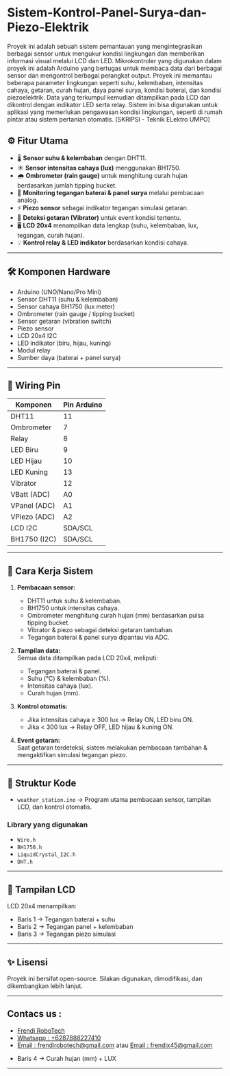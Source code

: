 # Sistem-Kontrol-Panel-Surya-dan-Piezo-Elektrik

Proyek ini adalah sebuah sistem pemantauan yang mengintegrasikan berbagai sensor untuk mengukur kondisi lingkungan dan memberikan informasi visual melalui LCD dan LED. Mikrokontroler yang digunakan dalam proyek ini adalah Arduino yang bertugas untuk membaca data dari berbagai sensor dan mengontrol berbagai perangkat output. Proyek ini memantau beberapa parameter lingkungan seperti suhu, kelembaban, intensitas cahaya, getaran, curah hujan, daya panel surya, kondisi baterai, dan kondisi piezoelektrik. Data yang terkumpul kemudian ditampilkan pada LCD dan dikontrol dengan indikator LED serta relay. Sistem ini bisa digunakan untuk aplikasi yang memerlukan pengawasan kondisi lingkungan, seperti di rumah pintar atau sistem pertanian otomatis. [SKRIPSI - Teknik ELektro UMPO]

## ⚙️ Fitur Utama
- 🌡️ **Sensor suhu & kelembaban** dengan DHT11.  
- ☀️ **Sensor intensitas cahaya (lux)** menggunakan BH1750.  
- 🌧️ **Ombrometer (rain gauge)** untuk menghitung curah hujan berdasarkan jumlah tipping bucket.  
- 🔋 **Monitoring tegangan baterai & panel surya** melalui pembacaan analog.  
- ⚡ **Piezo sensor** sebagai indikator tegangan simulasi getaran.  
- 🚨 **Deteksi getaran (Vibrator)** untuk event kondisi tertentu.  
- 🖥️ **LCD 20x4** menampilkan data lengkap (suhu, kelembaban, lux, tegangan, curah hujan).  
- 💡 **Kontrol relay & LED indikator** berdasarkan kondisi cahaya.  

---

## 🛠️ Komponen Hardware
- Arduino (UNO/Nano/Pro Mini)  
- Sensor DHT11 (suhu & kelembaban)  
- Sensor cahaya BH1750 (lux meter)  
- Ombrometer (rain gauge / tipping bucket)  
- Sensor getaran (vibration switch)  
- Piezo sensor  
- LCD 20x4 I2C  
- LED indikator (biru, hijau, kuning)  
- Modul relay  
- Sumber daya (baterai + panel surya)  

---

## 📐 Wiring Pin
| Komponen          | Pin Arduino |
|-------------------|-------------|
| DHT11             | 11          |
| Ombrometer        | 7           |
| Relay             | 8           |
| LED Biru          | 9           |
| LED Hijau         | 10          |
| LED Kuning        | 13          |
| Vibrator          | 12          |
| VBatt (ADC)       | A0          |
| VPanel (ADC)      | A1          |
| VPiezo (ADC)      | A2          |
| LCD I2C           | SDA/SCL     |
| BH1750 (I2C)      | SDA/SCL     |

---

## 🚀 Cara Kerja Sistem
1. **Pembacaan sensor:**
   - DHT11 untuk suhu & kelembaban.  
   - BH1750 untuk intensitas cahaya.  
   - Ombrometer menghitung curah hujan (mm) berdasarkan pulsa tipping bucket.  
   - Vibrator & piezo sebagai deteksi getaran tambahan.  
   - Tegangan baterai & panel surya dipantau via ADC.  
   
2. **Tampilan data:**  
   Semua data ditampilkan pada LCD 20x4, meliputi:  
   - Tegangan baterai & panel.  
   - Suhu (°C) & kelembaban (%).  
   - Intensitas cahaya (lux).  
   - Curah hujan (mm).  

3. **Kontrol otomatis:**  
   - Jika intensitas cahaya ≥ 300 lux → Relay ON, LED biru ON.  
   - Jika < 300 lux → Relay OFF, LED hijau & kuning ON.  

4. **Event getaran:**  
   Saat getaran terdeteksi, sistem melakukan pembacaan tambahan & mengaktifkan simulasi tegangan piezo.  

---

## 📂 Struktur Kode
- `weather_station.ino` → Program utama pembacaan sensor, tampilan LCD, dan kontrol otomatis.  

### Library yang digunakan
- `Wire.h`  
- `BH1750.h`  
- `LiquidCrystal_I2C.h`  
- `DHT.h`  

---

## 📸 Tampilan LCD
LCD 20x4 menampilkan:  
- Baris 1 → Tegangan baterai + suhu  
- Baris 2 → Tegangan panel + kelembaban  
- Baris 3 → Tegangan piezo simulasi

---

## ✨ Lisensi
Proyek ini bersifat open-source. Silakan digunakan, dimodifikasi, dan dikembangkan lebih lanjut.  

---

## Contacs us : 
* [Frendi RoboTech](https://www.instagram.com/frendi.co/)
* [Whatsapp : +6287888227410](https://wa.me/+6287888227410)
* [Email    : frendirobotech@gmail.com](https://mail.google.com/mail/u/0/?view=cm&tf=1&fs=1&to=frendirobotech@gmail.com) atau [Email    : frendix45@gmail.com](https://mail.google.com/mail/u/0/?view=cm&tf=1&fs=1&to=frendix45@gmail.com)
- Baris 4 → Curah hujan (mm) + LUX  

---
